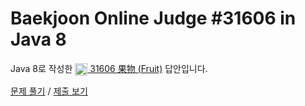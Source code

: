 # Baekjoon Online Judge #31606 in Java 8
Java 8로 작성한 [<img src="https://static.solved.ac/tier_small/1.svg" height="20" align="center">
31606 果物 (Fruit)](https://www.acmicpc.net/problem/31606) 답안입니다.

[문제 풀기](https://www.acmicpc.net/problem/31606) /
[제출 보기](https://www.acmicpc.net/source/87224562)
